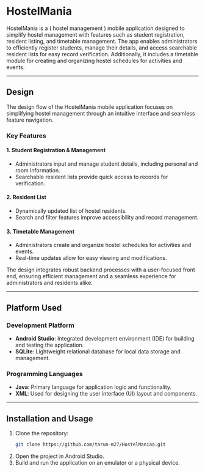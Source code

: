 # HostelMania

HostelMania is a ( hostel management ) mobile application designed to simplify hostel management with features such as student registration, resident listing, and timetable management. The app enables administrators to efficiently register students, manage their details, and access searchable resident lists for easy record verification. Additionally, it includes a timetable module for creating and organizing hostel schedules for activities and events.

---

## Design
The design flow of the HostelMania mobile application focuses on simplifying hostel management through an intuitive interface and seamless feature navigation.

### Key Features
#### 1. Student Registration & Management
- Administrators input and manage student details, including personal and room information.
- Searchable resident lists provide quick access to records for verification.

#### 2. Resident List
- Dynamically updated list of hostel residents.
- Search and filter features improve accessibility and record management.

#### 3. Timetable Management
- Administrators create and organize hostel schedules for activities and events.
- Real-time updates allow for easy viewing and modifications.

The design integrates robust backend processes with a user-focused front end, ensuring efficient management and a seamless experience for administrators and residents alike.

---

## Platform Used
### Development Platform
- **Android Studio**: Integrated development environment (IDE) for building and testing the application.
- **SQLite**: Lightweight relational database for local data storage and management.

### Programming Languages
- **Java**: Primary language for application logic and functionality.
- **XML**: Used for designing the user interface (UI) layout and components.

---

## Installation and Usage
1. Clone the repository:
   ```bash
   git clone https://github.com/tarun-m27/HostelManiaa.git
2. Open the project in Android Studio.
3. Build and run the application on an emulator or a physical device.
